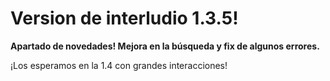 # Version de interludio 1.3.5!
**Apartado de novedades! Mejora en la búsqueda y fix de algunos errores.**

¡Los esperamos en la 1.4 con grandes interacciones!
